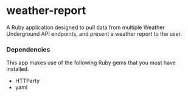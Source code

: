 # weather-report
A Ruby application designed to pull data from multiple Weather Underground API endpoints, and present a weather report to the user.



### Dependencies

This app makes use of the following Ruby gems that you must have installed.

* HTTParty
* yaml
